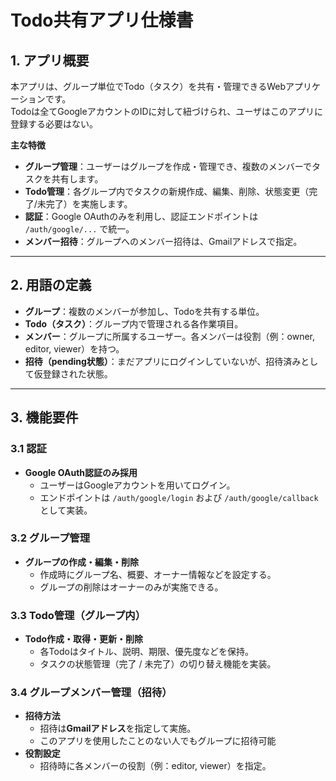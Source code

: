 # Todo共有アプリ仕様書

## 1. アプリ概要

本アプリは、グループ単位でTodo（タスク）を共有・管理できるWebアプリケーションです。  
Todoは全てGoogleアカウントのIDに対して紐づけられ、ユーザはこのアプリに登録する必要はない。

**主な特徴**  
- **グループ管理**：ユーザーはグループを作成・管理でき、複数のメンバーでタスクを共有します。  
- **Todo管理**：各グループ内でタスクの新規作成、編集、削除、状態変更（完了/未完了）を実施します。  
- **認証**：Google OAuthのみを利用し、認証エンドポイントは `/auth/google/...` で統一。
- **メンバー招待**：グループへのメンバー招待は、Gmailアドレスで指定。
---

## 2. 用語の定義

- **グループ**：複数のメンバーが参加し、Todoを共有する単位。  
- **Todo（タスク）**：グループ内で管理される各作業項目。  
- **メンバー**：グループに所属するユーザー。各メンバーは役割（例：owner, editor, viewer）を持つ。  
- **招待（pending状態）**：まだアプリにログインしていないが、招待済みとして仮登録された状態。

---

## 3. 機能要件

### 3.1 認証
- **Google OAuth認証のみ採用**  
  - ユーザーはGoogleアカウントを用いてログイン。  
  - エンドポイントは `/auth/google/login` および `/auth/google/callback` として実装。

### 3.2 グループ管理
- **グループの作成・編集・削除**  
  - 作成時にグループ名、概要、オーナー情報などを設定する。  
  - グループの削除はオーナーのみが実施できる。

### 3.3 Todo管理（グループ内）
- **Todo作成・取得・更新・削除**  
  - 各Todoはタイトル、説明、期限、優先度などを保持。  
  - タスクの状態管理（完了 / 未完了）の切り替え機能を実装。

### 3.4 グループメンバー管理（招待）
- **招待方法**  
  - 招待は**Gmailアドレス**を指定して実施。  
  - このアプリを使用したことのない人でもグループに招待可能
- **役割設定**  
  - 招待時に各メンバーの役割（例：editor, viewer）を指定。
